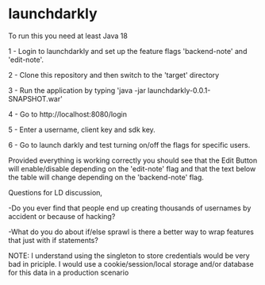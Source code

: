 # launchdarkly

To run this you need at least Java 18

1 - Login to launchdarkly and set up the feature flags 'backend-note' and 'edit-note'. 

2 - Clone this repository and then switch to the 'target' directory

3 - Run the application by typing 'java -jar launchdarkly-0.0.1-SNAPSHOT.war'

4 - Go to http://localhost:8080/login

5 - Enter a username, client key and sdk key.

6 - Go to launch darkly and test turning on/off the flags for specific users. 

Provided everything is working correctly you should see that the Edit Button will enable/disable depending on the 'edit-note' flag and that the text below the table will change depending on the 'backend-note' flag.

Questions for LD discussion, 

-Do you ever find that people end up creating thousands of usernames by accident or because of hacking?

-What do you do about if/else sprawl is there a better way to wrap features that just with if statements?

NOTE: I understand using the singleton to store credentials would be very bad in priciple. I would use a cookie/session/local storage and/or database for this data in a production scenario



